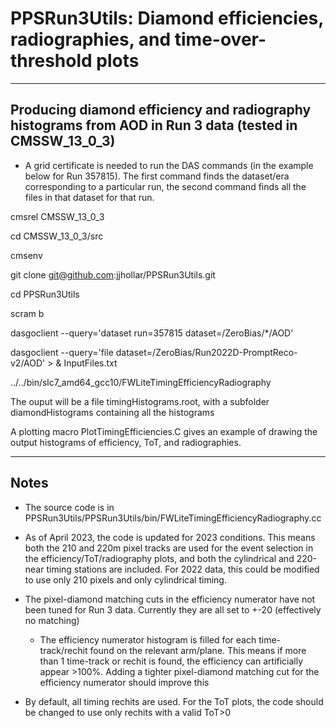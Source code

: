 # PPSRun3Utils: Diamond efficiencies, radiographies, and time-over-threshold plots

----------------------------------------------------------------
Producing diamond efficiency and radiography histograms from AOD
in Run 3 data (tested in CMSSW_13_0_3)
----------------------------------------------------------------

   * A grid certificate is needed to run the DAS commands (in the example below for Run 357815). 
     The first command finds the dataset/era corresponding to a particular run, the second command 
     finds all the files in that dataset for that run.

cmsrel CMSSW_13_0_3

cd CMSSW_13_0_3/src

cmsenv

git clone git@github.com:jjhollar/PPSRun3Utils.git

cd PPSRun3Utils

scram b

dasgoclient --query='dataset run=357815 dataset=/ZeroBias/*/AOD'

dasgoclient --query='file dataset=/ZeroBias/Run2022D-PromptReco-v2/AOD' > & InputFiles.txt

../../bin/slc7_amd64_gcc10/FWLiteTimingEfficiencyRadiography

The ouput will be a file timingHistograms.root, with a subfolder diamondHistograms containing all the histograms

A plotting macro PlotTimingEfficiencies.C gives an example of drawing the output histograms of efficiency, ToT, and 
radiographies. 

----------------------------------------------------------------
Notes
----------------------------------------------------------------

   * The source code is in PPSRun3Utils/PPSRun3Utils/bin/FWLiteTimingEfficiencyRadiography.cc

   * As of April 2023, the code is updated for 2023 conditions. This means both the 210 and 220m pixel tracks are used for the event selection 
     in the efficiency/ToT/radiography plots, and both the cylindrical and 220-near timing stations are included. For 2022 data, this 
     could be modified to use only 210 pixels and only cylindrical timing. 

   * The pixel-diamond matching cuts in the efficiency numerator have not been tuned for Run 3 data. Currently they are all set to +-20 (effectively no matching)

      * The efficiency numerator histogram is filled for each time-track/rechit found on the relevant arm/plane. This means if more than 1 
        time-track or rechit is found, the efficiency can artificially appear >100%. Adding a tighter pixel-diamond matching cut for the 
	efficiency numerator should improve this

   * By default, all timing rechits are used. For the ToT plots, the code should be changed to use only rechits with a valid ToT>0

